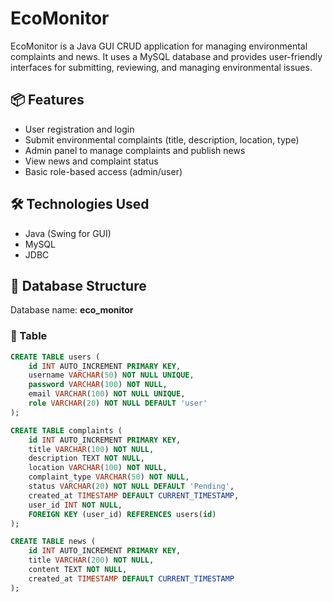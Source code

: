 # EcoMonitor

EcoMonitor is a Java GUI CRUD application for managing environmental complaints and news. It uses a MySQL database and provides user-friendly interfaces for submitting, reviewing, and managing environmental issues.

## 📦 Features

- User registration and login
- Submit environmental complaints (title, description, location, type)
- Admin panel to manage complaints and publish news
- View news and complaint status
- Basic role-based access (admin/user)

## 🛠️ Technologies Used

- Java (Swing for GUI)
- MySQL
- JDBC

## 🧩 Database Structure

Database name: **eco_monitor**

### 🔹  Table

```sql
CREATE TABLE users (
    id INT AUTO_INCREMENT PRIMARY KEY,
    username VARCHAR(50) NOT NULL UNIQUE,
    password VARCHAR(100) NOT NULL,
    email VARCHAR(100) NOT NULL UNIQUE,
    role VARCHAR(20) NOT NULL DEFAULT 'user'
);

CREATE TABLE complaints (
    id INT AUTO_INCREMENT PRIMARY KEY,
    title VARCHAR(100) NOT NULL,
    description TEXT NOT NULL,
    location VARCHAR(100) NOT NULL,
    complaint_type VARCHAR(50) NOT NULL,
    status VARCHAR(20) NOT NULL DEFAULT 'Pending',
    created_at TIMESTAMP DEFAULT CURRENT_TIMESTAMP,
    user_id INT NOT NULL,
    FOREIGN KEY (user_id) REFERENCES users(id)
);

CREATE TABLE news (
    id INT AUTO_INCREMENT PRIMARY KEY,
    title VARCHAR(200) NOT NULL,
    content TEXT NOT NULL,
    created_at TIMESTAMP DEFAULT CURRENT_TIMESTAMP
);

